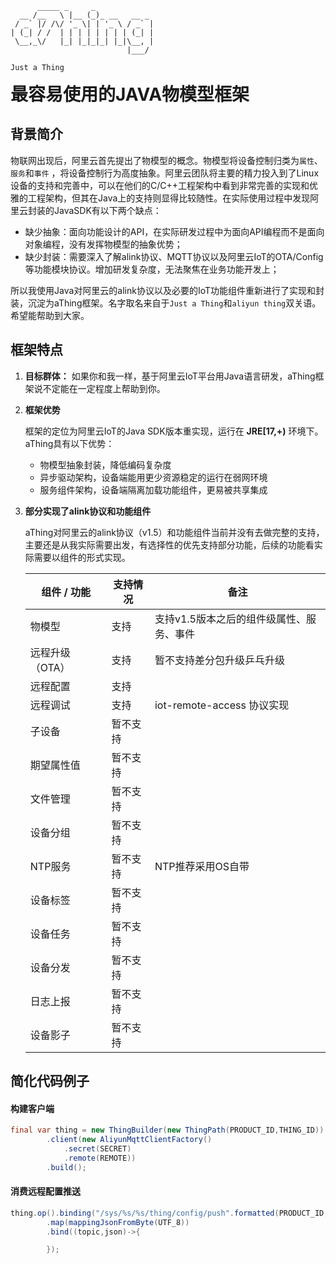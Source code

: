 ```text
      _____ _     _
  __ /__   \ |__ (_)_ __   __ _
 / _` |/ /\/ '_ \| | '_ \ / _` |
| (_| / /  | | | | | | | | (_| |
 \__,_\/   |_| |_|_|_| |_|\__, |
                          |___/

Just a Thing
```

<span style="font-size:2em;font-weight:bolder;">最容易使用的JAVA物模型框架</span>

## 背景简介

物联网出现后，阿里云首先提出了物模型的概念。物模型将设备控制归类为`属性`、`服务`和`事件`
，将设备控制行为高度抽象。阿里云团队将主要的精力投入到了Linux设备的支持和完善中，可以在他们的C/C++工程架构中看到非常完善的实现和优雅的工程架构，但其在Java上的支持则显得比较随性。在实际使用过程中发现阿里云封装的JavaSDK有以下两个缺点：

- 缺少抽象：面向功能设计的API，在实际研发过程中为面向API编程而不是面向对象编程，没有发挥物模型的抽象优势；
- 缺少封装：需要深入了解alink协议、MQTT协议以及阿里云IoT的OTA/Config等功能模块协议。增加研发复杂度，无法聚焦在业务功能开发上；

所以我使用Java对阿里云的alink协议以及必要的IoT功能组件重新进行了实现和封装，沉淀为aThing框架。名字取名来自于`Just a Thing`和`aliyun thing`双关语。希望能帮助到大家。

## 框架特点

1. **目标群体：** 如果你和我一样，基于阿里云IoT平台用Java语言研发，aThing框架说不定能在一定程度上帮助到你。

2. **框架优势**

   框架的定位为阿里云IoT的Java SDK版本重实现，运行在 **JRE[17,+)** 环境下。aThing具有以下优势：

    - 物模型抽象封装，降低编码复杂度
    - 异步驱动架构，设备端能用更少资源稳定的运行在弱网环境
    - 服务组件架构，设备端隔离加载功能组件，更易被共享集成

3. **部分实现了alink协议和功能组件**

   aThing对阿里云的alink协议（v1.5）和功能组件当前并没有去做完整的支持，主要还是从我实际需要出发，有选择性的优先支持部分功能，后续的功能看实际需要以组件的形式实现。

   |组件 / 功能|支持情况|备注|
      |---|---|---|
   |物模型|支持|支持v1.5版本之后的组件级属性、服务、事件|
   |远程升级（OTA）|支持|暂不支持差分包升级乒乓升级|
   |远程配置|支持||
   |远程调试|支持|iot-remote-access 协议实现|
   |子设备|暂不支持||
   |期望属性值|暂不支持||   
   |文件管理|暂不支持||
   |设备分组|暂不支持||
   |NTP服务|暂不支持|NTP推荐采用OS自带|
   |设备标签|暂不支持||
   |设备任务|暂不支持||
   |设备分发|暂不支持||
   |日志上报|暂不支持||
   |设备影子|暂不支持||

## 简化代码例子

#### 构建客户端

```java
final var thing = new ThingBuilder(new ThingPath(PRODUCT_ID,THING_ID))
        .client(new AliyunMqttClientFactory()
            .secret(SECRET)
            .remote(REMOTE))
        .build();
```

#### 消费远程配置推送

```java
thing.op().binding("/sys/%s/%s/thing/config/push".formatted(PRODUCT_ID, THING_ID))
        .map(mappingJsonFromByte(UTF_8))
        .bind((topic,json)->{

        });
```

